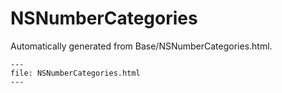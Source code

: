 
# NSNumberCategories

Automatically generated from Base/NSNumberCategories.html.

``` {raw} html
---
file: NSNumberCategories.html
---
```
